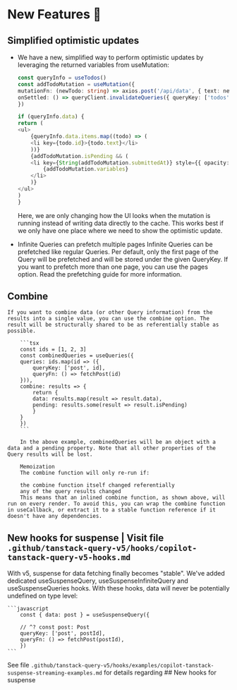 # New Features 🚀

## Simplified optimistic updates

- We have a new, simplified way to perform optimistic updates by leveraging the returned variables from useMutation:

  ```typescript
  const queryInfo = useTodos()
  const addTodoMutation = useMutation({
  mutationFn: (newTodo: string) => axios.post('/api/data', { text: newTodo }),
  onSettled: () => queryClient.invalidateQueries({ queryKey: ['todos'] }),
  })

  if (queryInfo.data) {
  return (
  <ul>
      {queryInfo.data.items.map((todo) => (
      <li key={todo.id}>{todo.text}</li>
      ))}
      {addTodoMutation.isPending && (
      <li key={String(addTodoMutation.submittedAt)} style={{ opacity: 0.5 }}>
          {addTodoMutation.variables}
      </li>
      )}
  </ul>
  )
  }
  ```

  Here, we are only changing how the UI looks when the mutation is running instead of writing data directly to the cache. This works best if we only have one place where we need to show the optimistic update.

- Infinite Queries can prefetch multiple pages
  Infinite Queries can be prefetched like regular Queries. Per default, only the first page of the Query will be prefetched and will be stored under the given QueryKey. If you want to prefetch more than one page, you can use the pages option. Read the prefetching guide for more information.

## Combine

    If you want to combine data (or other Query information) from the results into a single value, you can use the combine option. The result will be structurally shared to be as referentially stable as possible.

        ```tsx
        const ids = [1, 2, 3]
        const combinedQueries = useQueries({
        queries: ids.map(id => ({
            queryKey: ['post', id],
            queryFn: () => fetchPost(id)
        })),
        combine: results => {
            return {
            data: results.map(result => result.data),
            pending: results.some(result => result.isPending)
            }
        }
        })
        ```

        In the above example, combinedQueries will be an object with a data and a pending property. Note that all other properties of the Query results will be lost.

        Memoization
        The combine function will only re-run if:

        the combine function itself changed referentially
        any of the query results changed
        This means that an inlined combine function, as shown above, will run on every render. To avoid this, you can wrap the combine function in useCallback, or extract it to a stable function reference if it doesn't have any dependencies.

## New hooks for suspense | Visit file `.github/tanstack-query-v5/hooks/copilot-tanstack-query-v5-hooks.md`

With v5, suspense for data fetching finally becomes "stable". We've added dedicated useSuspenseQuery, useSuspenseInfiniteQuery and useSuspenseQueries hooks. With these hooks, data will never be potentially undefined on type level:

    ```javascript
        const { data: post } = useSuspenseQuery({

        // ^? const post: Post
        queryKey: ['post', postId],
        queryFn: () => fetchPost(postId),
        })
    ```

See file `.github/tanstack-query-v5/hooks/examples/copilot-tanstack-suspense-streaming-examples.md` for details regarding ## New hooks for suspense
